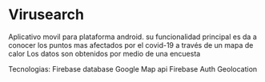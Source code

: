 # Virusearch 

Aplicativo movil para plataforma android.
su funcionalidad principal es da a conocer 
los puntos mas afectados por el covid-19 
a través de un mapa de calor
Los datos son obtenidos por medio de una encuesta

Tecnologias:
Firebase database
Google Map api
Firebase Auth
Geolocation


